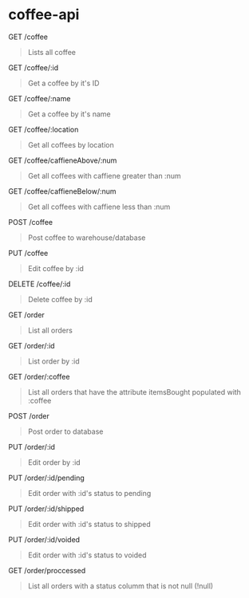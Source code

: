 # coffee-api

GET /coffee
> Lists all coffee

GET /coffee/:id
> Get a coffee by it's ID

GET /coffee/:name
> Get a coffee by it's name

GET /coffee/:location
> Get all coffees by location

GET /coffee/caffieneAbove/:num
> Get all coffees with caffiene greater than :num

GET /coffee/caffieneBelow/:num
> Get all coffees with caffiene less than :num

POST /coffee
> Post coffee to warehouse/database

PUT /coffee
> Edit coffee by :id

DELETE /coffee/:id
> Delete coffee by :id



GET /order
> List all orders

GET /order/:id
> List order by :id

GET /order/:coffee
> List all orders that have the attribute itemsBought populated with :coffee

POST /order
> Post order to database

PUT /order/:id
> Edit order by :id

PUT /order/:id/pending
> Edit order with :id's status to pending

PUT /order/:id/shipped
> Edit order with :id's status to shipped

PUT /order/:id/voided
> Edit order with :id's status to voided

GET /order/proccessed
> List all orders with a status columm that is not null (!null)